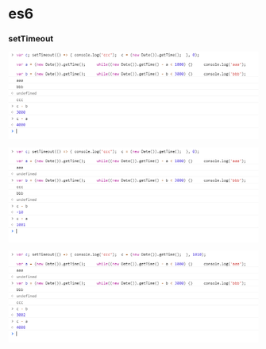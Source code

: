 # es6
### setTimeout

![super_1](../png/setTimeout/setTimeout_1.png)

![super_2](../png/setTimeout/setTimeout_2.png)

![super_3](../png/setTimeout/setTimeout_3.png)